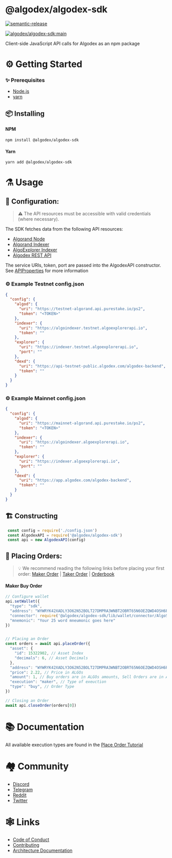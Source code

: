 # @algodex/algodex-sdk

[![semantic-release](https://img.shields.io/badge/%20%20%F0%9F%93%A6%F0%9F%9A%80-semantic--release-e10079.svg)](https://github.com/semantic-release/semantic-release)

[![algodex/algodex-sdk:main](https://github.com/algodex/algodex-sdk/actions/workflows/ci.yml/badge.svg?branch=main)](https://github.com/algodex/algodex-sdk/actions/workflows/ci.yml)

[//]: # ([![Maintainability]&#40;https://api.codeclimate.com/v1/badges/ec6d58e1e3562cd4be26/maintainability&#41;]&#40;https://codeclimate.com/repos/62438536b3ae7671bd0005a9/maintainability&#41;)
[//]: # ([![Test Coverage]&#40;https://api.codeclimate.com/v1/badges/ec6d58e1e3562cd4be26/test_coverage&#41;]&#40;https://codeclimate.com/repos/62438536b3ae7671bd0005a9/test_coverage&#41;)

Client-side JavaScript API calls for Algodex as an npm package

# ⚙ Getting Started

### ✨ Prerequisites

- [Node.js](https://nodejs.org/en/download/)
- [yarn](https://classic.yarnpkg.com/en/docs/install)

## 📦 Installing

#### NPM

```shell
npm install @algodex/algodex-sdk
```

#### Yarn

```shell
yarn add @algodex/algodex-sdk
```

# ⚗ Usage

## 🔧 Configuration:
> ⚠ The API resources must be accessible with valid credentials (where necessary).

The SDK fetches data from the following API resources:

- [Algorand Node](https://developer.algorand.org/docs/run-a-node/setup/install/)
- [Algorand Indexer](https://developer.algorand.org/docs/run-a-node/setup/indexer/)
- [AlgoExplorer Indexer](https://indexer.algoexplorerapi.io/rl/v1/search?keywords=724480511)
- [Algodex REST API](https://app.algodex.com/algodex-backend/assets.php?id=724480511)

The service URIs, token, port are passed into the AlgodexAPI constructor.
See [APIProperties](https://docs.algodex.com/APIProperties.html) for more information

### ⚙ Example Testnet config.json
```json
{
  "config": {
    "algod": {
      "uri": "https://testnet-algorand.api.purestake.io/ps2",
      "token": "<TOKEN>"
    },
    "indexer": {
      "uri": "https://algoindexer.testnet.algoexplorerapi.io",
      "token": ""
    },
    "explorer": {
      "uri": "https://indexer.testnet.algoexplorerapi.io",
      "port": ""
    },
    "dexd": {
      "uri": "https://api-testnet-public.algodex.com/algodex-backend",
      "token": ""
    }
  }
}

```
### ⚙ Example Mainnet config.json
```json
{
  "config": {
    "algod": {
      "uri": "https://mainnet-algorand.api.purestake.io/ps2",
      "token": "<TOKEN>"
    },
    "indexer": {
      "uri": "https://algoindexer.algoexplorerapi.io",
      "token": ""
    },
    "explorer": {
      "uri": "https://indexer.algoexplorerapi.io",
      "port": ""
    },
    "dexd": {
      "uri": "https://app.algodex.com/algodex-backend",
      "token": ""
    }
  }
}
```
## 🏗 Constructing

```javascript
 const config = require('./config.json')
 const AlgodexAPI = require('@algodex/algodex-sdk')
 const api = new AlgodexAPI(config)
```

## 💱 Placing Orders:
> 💡️ We recommend reading the following links before placing your first order:
> [Maker Order]() | [Taker Order]() | [Orderbook]()

#### Maker Buy Order
```javascript
// Configure wallet
api.setWallet({
  "type": "sdk",
  "address": "WYWRYK42XADLY3O62N52BOLT27DMPRA3WNBT2OBRT65N6OEZQWD4OSH6PI",
  "connector": require('@algodex/algodex-sdk/lib/wallet/connector/AlgoSDK'),
  "mnemonic": "Your 25 word mneumonic goes here"
})


// Placing an Order
const orders = await api.placeOrder({
  "asset": {
    "id": 15322902, // Asset Index
    "decimals": 6, // Asset Decimals
  },
  "address": "WYWRYK42XADLY3O62N52BOLT27DMPRA3WNBT2OBRT65N6OEZQWD4OSH6PI",
  "price": 2.22, // Price in ALGOs
  "amount": 1, // Buy orders are in ALGOs amounts, Sell Orders are in Asset amounts
  "execution": "maker", // Type of exeuction
  "type": "buy", // Order Type
})

// Closing an Order
await api.closeOrder(orders[0])
```

# 📚 Documentation

All available execution types are found in the [Place Order Tutorial](https://docs.algodex.com/tutorial-PlacingOrder.html)

# 🏘 Community 
- [Discord](https://discord.com/invite/qS3Q7AqwF6)
- [Telegram](https://t.me/algodex)
- [Reddit](https://www.reddit.com/r/Algodex/)
- [Twitter](https://twitter.com/AlgodexOfficial)


# 🕸 Links
- [Code of Conduct](CODE_OF_CONDUCT.md)
- [Contributing](.github/CONTRIBUTING.md)
- [Architecture Documentation](https://github.com/algodex/algodex-architecture)
